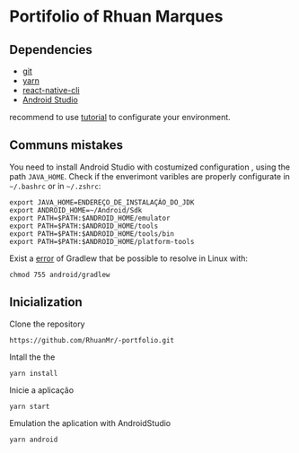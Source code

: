 # Portifolio of Rhuan Marques

## Dependencies
- [git](https://git-scm.com/)
- [yarn](https://yarnpkg.com/)
- [react-native-cli](https://reactnative.dev/docs/0.8/getting-started)
- [Android Studio](https://developer.android.com/studio)

recommend to use [tutorial](https://react-native.rocketseat.dev/) to configurate your environment.

## Communs mistakes

You need to install Android Studio with costumized configuration , using the path ```JAVA_HOME```. Check if the enverimont varibles are properly configurate in ``` ~/.bashrc``` or in ```~/.zshrc```:
```
export JAVA_HOME=ENDEREÇO_DE_INSTALAÇÃO_DO_JDK
export ANDROID_HOME=~/Android/Sdk
export PATH=$PATH:$ANDROID_HOME/emulator
export PATH=$PATH:$ANDROID_HOME/tools
export PATH=$PATH:$ANDROID_HOME/tools/bin
export PATH=$PATH:$ANDROID_HOME/platform-tools
```
Exist a [error](https://github.com/facebook/react-native/issues/23306) of Gradlew that be possible to resolve in Linux with:
```
chmod 755 android/gradlew
```

## Inicialization
Clone the repository
```
https://github.com/RhuanMr/-portfolio.git
```
Intall the the
```
yarn install
```
Inicie a aplicação
```
yarn start
```
Emulation the aplication with AndroidStudio 
```
yarn android
